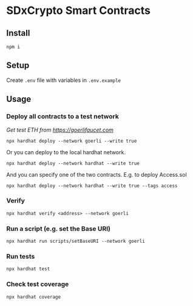 # SDxCrypto Smart Contracts

## Install
`npm i`

## Setup
Create `.env` file with variables in `.env.example`

## Usage

### Deploy all contracts to a test network
*Get test ETH from https://goerlifaucet.com*

`npx hardhat deploy --network goerli --write true`

Or you can deploy to the local hardhat network.

`npx hardhat deploy --network hardhat --write true`

And you can specify one of the two contracts. E.g. to deploy Access.sol

`npx hardhat deploy --network hardhat --write true --tags access`

### Verify
`npx hardhat verify <address> --network goerli`


### Run a script (e.g. set the Base URI)
`npx hardhat run scripts/setBaseURI --network goerli`

### Run tests
`npx hardhat test`

### Check test coverage
`npx hardhat coverage`